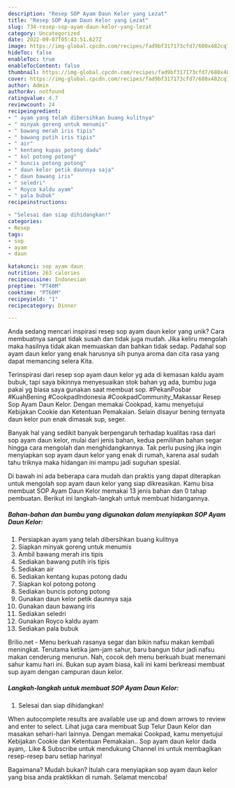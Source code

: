 ```yaml
---
description: "Resep SOP Ayam Daun Kelor yang Lezat"
title: "Resep SOP Ayam Daun Kelor yang Lezat"
slug: 734-resep-sop-ayam-daun-kelor-yang-lezat
category: Uncategorized
date: 2022-09-07T05:43:51.627Z
image: https://img-global.cpcdn.com/recipes/fad9bf317173cfd7/680x482cq70/sop-ayam-daun-kelor-foto-resep-utama.jpg
hideToc: false
enableToc: true
enableTocContent: false
thumbnail: https://img-global.cpcdn.com/recipes/fad9bf317173cfd7/680x482cq70/sop-ayam-daun-kelor-foto-resep-utama.jpg
cover: https://img-global.cpcdn.com/recipes/fad9bf317173cfd7/680x482cq70/sop-ayam-daun-kelor-foto-resep-utama.jpg
author: Admin
authorAv: notfound
ratingvalue: 4.7
reviewcount: 24
recipeingredient:
- " ayam yang telah dibersihkan buang kulitnya"
- " minyak goreng untuk menumis"
- " bawang merah iris tipis"
- " bawang putih iris tipis"
- " air"
- " kentang kupas potong dadu"
- " kol potong potong"
- " buncis potong potong"
- " daun kelor petik daunnya saja"
- " daun bawang iris"
- " seledri"
- " Royco kaldu ayam"
- " pala bubuk"
recipeinstructions:

- "Selesai dan siap dihidangkan!"
categories:
- Resep
tags:
- sop
- ayam
- daun

katakunci: sop ayam daun 
nutrition: 263 calories
recipecuisine: Indonesian
preptime: "PT40M"
cooktime: "PT60M"
recipeyield: "1"
recipecategory: Dinner

---
```





Anda sedang mencari inspirasi resep sop ayam daun kelor yang unik? Cara membuatnya sangat tidak susah dan tidak juga mudah. Jika keliru mengolah maka hasilnya tidak akan memuaskan dan bahkan tidak sedap. Padahal sop ayam daun kelor yang enak harusnya sih punya aroma dan cita rasa yang dapat memancing selera Kita.





Terinspirasi dari resep sop ayam daun kelor yg ada di kemasan kaldu ayam bubuk, tapi saya bikinnya menyesuaikan stok bahan yg ada, bumbu juga pakai yg biasa saya gunakan saat membuat sop. #PekanPosbar #KuahBening #CookpadIndonesia #CookpadCommunity_Makassar Resep Sop Ayam Daun Kelor. Dengan memakai Cookpad, kamu menyetujui Kebijakan Cookie dan Ketentuan Pemakaian. Selain disayur bening ternyata daun kelor pun enak dimasak sup, seger.

Banyak hal yang sedikit banyak berpengaruh terhadap kualitas rasa dari sop ayam daun kelor, mulai dari jenis bahan, kedua pemilihan bahan segar hingga cara mengolah dan menghidangkannya. Tak perlu pusing jika ingin menyiapkan sop ayam daun kelor yang enak di rumah, karena asal sudah tahu triknya maka hidangan ini mampu jadi suguhan spesial.






Di bawah ini ada beberapa cara mudah dan praktis yang dapat diterapkan untuk mengolah sop ayam daun kelor yang siap dikreasikan. Kamu bisa membuat SOP Ayam Daun Kelor memakai 13 jenis bahan dan 0 tahap pembuatan. Berikut ini langkah-langkah untuk membuat hidangannya.

<!--inarticleads1-->

##### Bahan-bahan dan bumbu yang digunakan dalam menyiapkan SOP Ayam Daun Kelor:

1. Persiapkan  ayam yang telah dibersihkan buang kulitnya
1. Siapkan  minyak goreng untuk menumis
1. Ambil  bawang merah iris tipis
1. Sediakan  bawang putih iris tipis
1. Sediakan  air
1. Sediakan  kentang kupas potong dadu
1. Siapkan  kol potong potong
1. Sediakan  buncis potong potong
1. Gunakan  daun kelor petik daunnya saja
1. Gunakan  daun bawang iris
1. Sediakan  seledri
1. Gunakan  Royco kaldu ayam
1. Sediakan  pala bubuk


Brilio.net - Menu berkuah rasanya segar dan bikin nafsu makan kembali meningkat. Terutama ketika jam-jam sahur, baru bangun tidur jadi nafsu makan cenderung menurun. Nah, cocok deh menu berkuah buat menemani sahur kamu hari ini. Bukan sup ayam biasa, kali ini kami berkreasi membuat sup ayam dengan campuran daun kelor. 

<!--inarticleads2-->

##### Langkah-langkah untuk membuat SOP Ayam Daun Kelor:


1. Selesai dan siap dihidangkan!

When autocomplete results are available use up and down arrows to review and enter to select. Lihat juga cara membuat Sup Telur Daun Kelor dan masakan sehari-hari lainnya. Dengan memakai Cookpad, kamu menyetujui Kebijakan Cookie dan Ketentuan Pemakaian.. Sop ayam daun kelor dada ayam,. Like &amp; Subscribe untuk mendukung Channel ini untuk membagikan resep-resep baru setiap harinya! 

Bagaimana? Mudah bukan? Itulah cara menyiapkan sop ayam daun kelor yang bisa anda praktikkan di rumah. Selamat mencoba!
